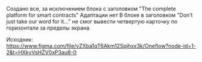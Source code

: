 Создано все, за исключением блока с заголовком "The complete platform for smart contracts"
Адаптации нет
В блоке в заголовком "Don’t just take our word for it…" не смог вывести четвертую карточку по горизонтали за пределы экрана

Исходник: https://www.figma.com/file/vZXba1qT6Akm12Spjhxx3k/Oneflow?node-id=1-2&t=HXkyVsHZV0xP3au8-0
